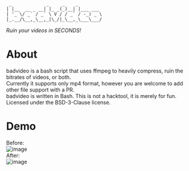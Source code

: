 ```
 _             _     _    _
| |__  __ _ __| |_ _(_)__| |___ ___
| '_ \/ _` / _` \ V / / _` / -_) _ \
|_.__/\__,_\__,_|\_/|_\__,_\___\___/
```
*Ruin your videos in SECONDS!*

# About
badvideo is a bash script that uses ffmpeg to heavily compress, ruin the bitrates of videos, or both.<br>Currently it supports only mp4 format, however you are welcome to add other file support with a PR.<br>
badvideo is written in Bash. This is not a hacktool, it is merely for fun.
<br>
Licensed under the BSD-3-Clause license.
# Demo
Before:<br>
![image](https://raw.githubusercontent.com/kernaltrap8/badvideo/main/src/demo/demo_before.gif)<br>
After:<br>
![image](https://raw.githubusercontent.com/kernaltrap8/badvideo/main/src/demo/demo_after.gif)
